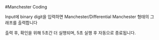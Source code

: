 #Manchester Coding

Input에 binary digit을 입력하면 Manchester/Differential Manchester 형태의 그래프를 출력합니다


출력 후, 확인을 위해 5초간 더 실행되며, 5초 실행 후 자동으로 종료됩니다.
